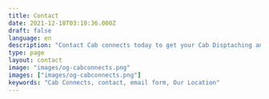 ```yaml
---
title: Contact
date: 2021-12-18T03:10:36.000Z
draft: false
language: en
description: "Contact Cab connects today to get your Cab Disptaching and Data Entry Services in the UK"
type: page
layout: contact
image: "images/og-cabconnects.png"
images: ["images/og-cabconnects.png"]
keywords: "Cab Connects, contact, email form, Our Location"
---
```

